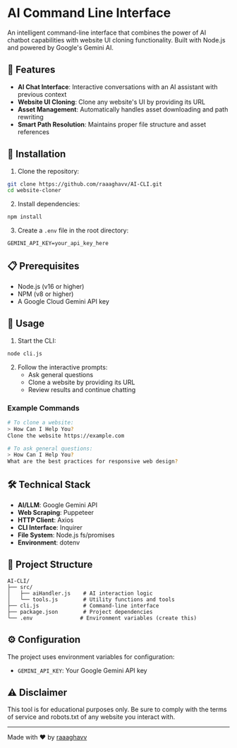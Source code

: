 # AI Command Line Interface

An intelligent command-line interface that combines the power of AI chatbot capabilities with website UI cloning functionality. Built with Node.js and powered by Google's Gemini AI.

## 🌟 Features

- **AI Chat Interface**: Interactive conversations with an AI assistant with previous context
- **Website UI Cloning**: Clone any website's UI by providing its URL
- **Asset Management**: Automatically handles asset downloading and path rewriting
- **Smart Path Resolution**: Maintains proper file structure and asset references

## 🚀 Installation

1. Clone the repository:

```bash
git clone https://github.com/raaaghavv/AI-CLI.git
cd website-cloner
```

2. Install dependencies:

```bash
npm install
```

3. Create a `.env` file in the root directory:

```env
GEMINI_API_KEY=your_api_key_here
```

## 📋 Prerequisites

- Node.js (v16 or higher)
- NPM (v8 or higher)
- A Google Cloud Gemini API key

## 🎯 Usage

1. Start the CLI:

```bash
node cli.js
```

2. Follow the interactive prompts:
   - Ask general questions
   - Clone a website by providing its URL
   - Review results and continue chatting

### Example Commands

```bash
# To clone a website:
> How Can I Help You?
Clone the website https://example.com
```

```bash
# To ask general questions:
> How Can I Help You?
What are the best practices for responsive web design?
```

## 🛠️ Technical Stack

- **AI/LLM**: Google Gemini API
- **Web Scraping**: Puppeteer
- **HTTP Client**: Axios
- **CLI Interface**: Inquirer
- **File System**: Node.js fs/promises
- **Environment**: dotenv

## 📁 Project Structure

```
AI-CLI/
├── src/
│   ├── aiHandler.js    # AI interaction logic
│   └── tools.js        # Utility functions and tools
├── cli.js              # Command-line interface
├── package.json        # Project dependencies
└── .env               # Environment variables (create this)
```

## ⚙️ Configuration

The project uses environment variables for configuration:

- `GEMINI_API_KEY`: Your Google Gemini API key

## ⚠️ Disclaimer

This tool is for educational purposes only. Be sure to comply with the terms of service and robots.txt of any website you interact with.

---

Made with ❤️ by [raaaghavv](https://github.com/raaaghavv/)
